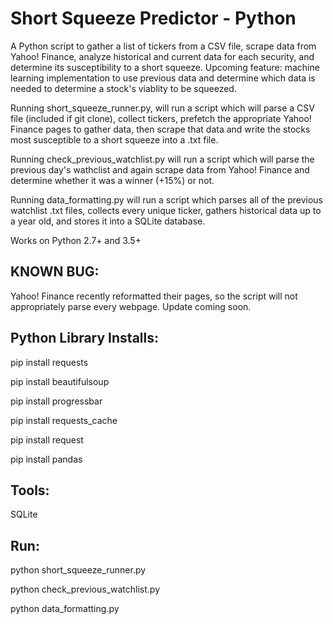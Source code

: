 Short Squeeze Predictor - Python
================================

A Python script to gather a list of tickers from a CSV file, scrape data from Yahoo! Finance, analyze historical and current data for each security, and determine its susceptibility to a short squeeze. Upcoming feature: machine learning implementation to use previous data and determine which data is needed to determine a stock's viablity to be squeezed.

Running short_squeeze_runner.py, will run a script which will parse a CSV file (included if git clone), collect tickers, prefetch the appropriate Yahoo! Finance pages to gather data, then scrape that data and write the stocks most susceptible to a short squeeze into a .txt file.

Running check_previous_watchlist.py will run a script which will parse the previous day's wathclist and again scrape data from Yahoo! Finance and determine whether it was a winner (+15%) or not.

Running data_formatting.py will run a script which parses all of the previous watchlist .txt files, collects every unique ticker, gathers historical data up to a year old, and stores it into a SQLite database.

Works on Python 2.7+ and 3.5+

KNOWN BUG: 
----------
Yahoo! Finance recently reformatted their pages, so the script will not appropriately parse every webpage. Update coming soon.

Python Library Installs:
------------------------

pip install requests

pip install beautifulsoup

pip install progressbar

pip install requests_cache

pip install request

pip install pandas


Tools:
------

SQLite

Run:
----

python short_squeeze_runner.py

python check_previous_watchlist.py

python data_formatting.py
